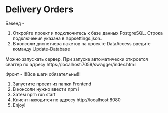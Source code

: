 # Delivery Orders

Бэкенд - 
1) Откройте проект и подключитесь к базе данных PostgreSQL. Строка подключения указана в appsettings.json. 
2) В консоли диспетчера пакетов на проекте DataAccess введите команду Update-Database

Можно запускать сервер. При запуске автоматически откроется сваггер по адресу https://localhost:7059/swagger/index.html

Фронт - !!!Все шаги обязательны!!!
1) Запустите проект из папки Frontend
2) В консоли нужно ввести npm i
3) Затем npm run start
4) Клиент находится по адресу http://localhost:8080
5) Enjoy!
 
